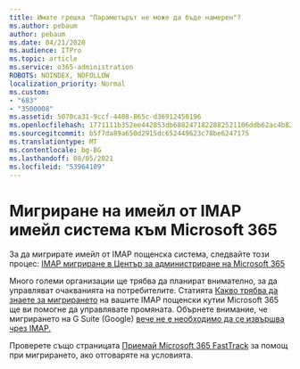 ```yaml
---
title: Имате грешка "Параметърът не може да бъде намерен"?
ms.author: pebaum
author: pebaum
ms.date: 04/21/2020
ms.audience: ITPro
ms.topic: article
ms.service: o365-administration
ROBOTS: NOINDEX, NOFOLLOW
localization_priority: Normal
ms.custom:
- "683"
- "3500008"
ms.assetid: 5070ca31-9ccf-4408-865c-d36912450196
ms.openlocfilehash: 1771111b352ee442853db6882471822882521106ddb62ac4b82a2791a989e732
ms.sourcegitcommit: b5f7da89a650d2915dc652449623c78be6247175
ms.translationtype: MT
ms.contentlocale: bg-BG
ms.lasthandoff: 08/05/2021
ms.locfileid: "53964109"
---
```

# <a name="migrating-email-from-imap-email-system-to-microsoft-365"></a>Мигриране на имейл от IMAP имейл система към Microsoft 365

За да мигрирате имейл от IMAP пощенска система, следвайте този процес: [IMAP мигриране в Център за администриране на Microsoft 365](https://docs.microsoft.com/Exchange/mailbox-migration/migrating-imap-mailboxes/imap-migration-in-the-admin-center)
  
Много големи организации ще трябва да планират внимателно, за да управляват очакванията на потребителите. Статията [Какво трябва да знаете за мигрирането](https://docs.microsoft.com/Exchange/mailbox-migration/migrating-imap-mailboxes/migrating-imap-mailboxes) на вашите IMAP пощенски кутии Microsoft 365 ще ви помогне да управлявате промяната. Обърнете внимание, че мигрирането на G Suite (Google) [вече не е необходимо да се извършва чрез IMAP.](https://docs.microsoft.com/Exchange/mailbox-migration/perform-g-suite-migration)

Проверете също страницата [Приемай Microsoft 365 FastTrack](https://www.microsoft.com/fasttrack/microsoft-365/office-365) за помощ при мигрирането, ако отговаряте на условията.
  

